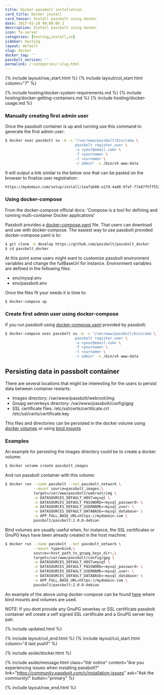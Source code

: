 ```yaml
---
title: Docker passbolt installation
card_title: Docker install
card_teaser: Install passbolt using docker
date: 2017-03-20 00:00:00 Z
description: Install passbolt using docker
icon: fa-server
categories: [hosting,install,ce]
sidebar: hosting
layout: default
slug: docker
docker_tag: ''
passbolt_version: ''
permalink: /:categories/:slug.html
---
```


{% include layout/row_start.html %}
{% include layout/col_start.html column="7" %}

{% include hosting/docker-system-requirements.md %}
{% include hosting/docker-getting-containers.md %}
{% include hosting/docker-usage.md %}

### Manually creating first admin user

Once the passbolt container is up and running use this command to generate the first admin user:
```bash
$ docker exec passbolt su -m -c "/var/www/passbolt/bin/cake \
                                passbolt register_user \
                                -u <your@email.com> \
                                -f <yourname> \
                                -l <surname> \
                                -r admin" -s /bin/sh www-data
```

It will output a link similar to the below one that can be pasted on the browser to finalize user registration:
```bash
https://mydomain.com/setup/install/1eafab88-a17d-4ad8-97af-77a97f5ff552/f097be64-3703-41e2-8ea2-d59cbe1c15bc
```

### Using docker-compose

From the docker-compose official docs: 'Compose is a tool for defining and running multi-container Docker applications'

Passbolt provides a [docker-compose.yaml](https://github.com/passbolt/passbolt_docker/blob/develop/docker-compose.yml) file. That users can download and use with docker-compose.
The easiest way to use passbolt provided docker-compose.yaml is to:
```bash
$ git clone -b develop https://github.com/passbolt/passbolt_docker
$ cd passbolt_docker
```

At this point some users might want to customize passbolt environment variables and change the fullBaseUrl for instance. Environment variables are defined in the following files:
* env/mysql.env
* env/passbolt.env

Once the files fit your needs it is time to:
```bash
$ docker-compose up
```

### Create first admin user using docker-compose

If you run passbolt using [docker-compose.yaml](https://github.com/passbolt/passbolt_docker/blob/develop/docker-compose.yml) provided by passbolt:

```bash
$ docker-compose exec passbolt su -m -c "/var/www/passbolt/bin/cake \
                                passbolt register_user \
                                -u <your@email.com> \
                                -f <yourname> \
                                -l <surname> \
                                -r admin" -s /bin/sh www-data
```

## Persisting data in passbolt container

There are several locations that might be interesting for the users to persist data between container restarts:
* Images directory: /var/www/passbolt/webroot/img
* Gnupg serverkeys directory: /var/www/passbolt/config/gpg
* SSL certificate files: /etc/ssl/certs/certiticate.crt /etc/ssl/certs/certificate.key

This files and directories can be persisted in the docker volume using [docker volumes](https://docs.docker.com/storage/volumes/) or using [bind mounts](https://docs.docker.com/storage/bind-mounts/#start-a-container-with-a-bind-mount)

### Examples

An example for persisting the images directory could be to create a docker volume:
```bash
$ docker volume create passbolt_images
```

And run passbolt container with this volume:
```bash
$ docker run --name passbolt --net passbolt_network \
             --mount source=passbolt_images,\
             target=/var/www/passbolt/webroot/img \
             -e DATASOURCES_DEFAULT_HOST=mysql \
             -e DATASOURCES_DEFAULT_PASSWORD=<mysql_password> \
             -e DATASOURCES_DEFAULT_USERNAME=<mysql_user> \
             -e DATASOURCES_DEFAULT_DATABASE=<mysql_database> \
             -e APP_FULL_BASE_URL=https://mydomain.com \
             passbolt/passbolt:2.0.0-debian
```

Bind volumes are usually useful when, for instance, the SSL certificates or GnuPG keys have been already created in the host machine:
```bash
$ docker run --name passbolt --net passbolt_network \
             --mount type=bind,\
             source=<host_path_to_gnupg_keys_dir>,\
             target=/var/www/passbolt/config/gpg \
             -e DATASOURCES_DEFAULT_HOST=mysql \
             -e DATASOURCES_DEFAULT_PASSWORD=<mysql_password> \
             -e DATASOURCES_DEFAULT_USERNAME=<mysql_user> \
             -e DATASOURCES_DEFAULT_DATABASE=<mysql_database> \
             -e APP_FULL_BASE_URL=https://mydomain.com \
             passbolt/passbolt:2.0.0-debian
```

An example of the above using docker-compose can be found [here](https://github.com/passbolt/passbolt_docker/blob/develop/docker-compose.yml) where bind mounts and volumes are used.

NOTE: If you dont provide any GnuPG severkey or SSL certificate passbolt container will create a self signed SSL certificate and a GnuPG server key pair.


{% include updated.html %}

{% include layout/col_end.html %}
{% include layout/col_start.html column="4 last push1" %}

{% include aside/docker.html %}

{% include aside/message.html
    class="tldr notice"
    content="Are you experiencing issues when installing passbolt?"
    link="https://community.passbolt.com/c/installation-issues"
    ask="Ask the community!"
    button="primary"
%}

{% include layout/row_end.html %}
